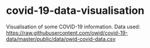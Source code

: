 # covid-19-data-visualisation
Visualisation of some COVID-19 information.
Data used: https://raw.githubusercontent.com/owid/covid-19-data/master/public/data/owid-covid-data.csv
